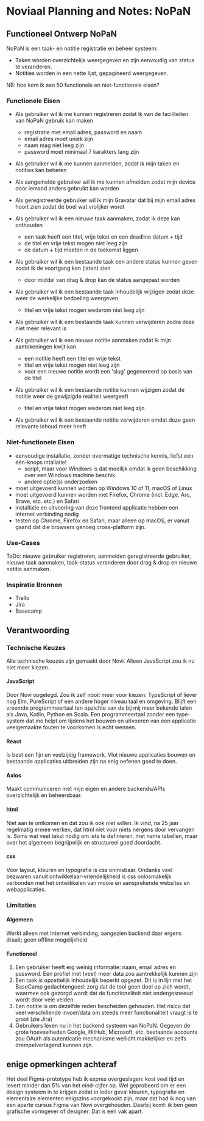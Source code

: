# Noviaal Planning and Notes: NoPaN

## Functioneel Ontwerp NoPaN

NoPaN is een taak- en notitie registratie en beheer systeem: 
* Taken worden overzichtelijk weergegeven en zijn eenvoudig van status te veranderen.
* Notities worden in een nette lijst, gepagineerd weergegeven.

NB: hoe kom ik aan 50 functionele en niet-functionele eisen?

### Functionele Eisen

* Als gebruiker wil ik me kunnen registreren zodat ik van de faciliteiten van NoPaN gebruik kan maken
  * registratie met email adres, password en naam
  * email adres moet uniek zijn
  * naam mag niet leeg zijn
  * password moet minimaal 7 karakters lang zijn
* Als gebruiker wil ik me kunnen aanmelden, zodat ik mijn taken en notities kan beheren
* Als aangemelde gebruiker wil ik me kunnen afmelden zodat mijn device door iemand anders gebruikt kan worden
* Als geregistreerde gebruiker wil ik mijn Gravatar dat bij mijn email adres hoort zien zodat de boel wat vrolijker wordt

* Als gebruiker wil ik een nieuwe taak aanmaken, zodat ik deze kan onthouden
  * een taak heeft een titel, vrije tekst en een deadline datum + tijd
  * de titel en vrije tekst mogen niet leeg zijn
  * de datum + tijd moeten in de toekomst liggen
* Als gebruiker wil ik een bestaande taak een andere status kunnen geven zodat ik de voortgang kan (laten) zien
  * door middel van drag & drop kan de status aangepast worden
* Als gebruiker wil ik een bestaande taak inhoudelijk wijzigen zodat deze weer de werkelijke bedoeling weergeven
  * titel en vrije tekst mogen wederom niet leeg zijn
* Als gebruiker wil ik een bestaande taak kunnen verwijderen zodra deze niet meer relevant is

* Als gebruiker wil ik een nieuwe notitie aanmaken zodat ik mijn aantekeningen kwijt kan
  * een notitie heeft een titel en vrije tekst
  * titel en vrije tekst mogen niet leeg zijn
  * voor een nieuwe notitie wordt een 'slug' gegenereerd op basis van de titel
* Als gebruiker wil ik een bestaande notitie kunnen wijzigen zodat de notitie weer de gewijzigde realiteit weergeeft
  * titel en vrije tekst mogen wederom niet leeg zijn
* Als gebruiker wil ik een bestaande notitie verwijderen omdat deze geen relevante inhoud meer heeft

### Niet-functionele Eisen

* eenvoudige installatie, zonder overmatige technische kennis, liefst een één-knops intallatie!
  * script, maar voor Windows is dat moeilijk omdat ik geen beschikking over een Windows machine beschik
  * andere optie(s) onderzoeken
* moet uitgevoerd kunnen worden op Windows 10 of 11, macOS of Linux
* moet uitgevoerd kunnen worden met Firefox, Chrome (incl. Edge, Arc, Brave, etc. etc.) en Safari
* installatie en uitvoering van deze frontend applicatie hebben een internet verbinding nodig
* testen op Chrome, Firefox en Safari, maar alleen op macOS, er vanuit gaand dat die browsers genoeg cross-platform zijn.


### Use-Cases

ToDo: 
nieuwe gebruiker registreren, 
aanmelden geregistreerde gebruiker, 
nieuwe taak aanmaken, 
taak-status veranderen door drag & drop en 
nieuwe notitie aanmaken.

### Inspiratie Bronnen

* Trello
* Jira
* Basecamp


## Verantwoording

### Technische Keuzes

Alle technische keuzes zijn gemaakt door Novi. Alleen JavaScript zou ik nu niet meer kiezen.

#### JavaScript

Door Novi opgelegd. Zou ik zelf nooit meer voor kiezen: TypeScript of liever nog Elm, PureScript of een andere hoger niveau taal en omgeving.
Blijft een vreemde programmeertaal ten opzichte van de bij mij meer bekende talen als Java, Kotlin, Python en Scala. Een programmeertaal zonder
een type-system dat me helpt om tijdens het bouwen en uitvoeren van een applicatie veelgemaakte fouten te voorkomen is echt wennen.

#### React

Is best een fijn en veelzijdig framework. Vlot nieuwe applicaties bouwen en bestaande applicaties uitbreiden zijn na enig oefenen goed te doen.

#### Axios

Maakt communiceren met mijn eigen en andere backends/APIs overzichtelijk en beheersbaar.

#### html

Niet aan te ontkomen en dat zou ik ook niet willen. Ik vind, na 25 jaar regelmatig ermee werken, dat html niet voor niets nergens door vervangen is. Soms wat veel tekst nodig om iets te definieren, met name tabellen, maar over het algemeen begrijpelijk en structureel goed doordacht.

#### css

Voor layout, kleuren en typografie is css onmisbaar. Ondanks veel bezwaren vanuit ontwikkelaar-vriendelijkheid is css onlosmakelijk verbonden met het ontwikkelen van mooie en aansprekende websites en webapplicaties.


### Limitaties

#### Algemeen

Werkt alleen met Internet verbinding, aangezien backend daar ergens draait; geen offline mogelijkheid

#### Functioneel

1. Een gebruiker heeft erg weinig informatie: naam, email adres en password. Een profiel met (veel) meer data zou aantrekkelijk kunnen zijn
2. Een taak is opzettelijk inhoudelijk beperkt opgezet. Dit is in lijn met het BaseCamp gedachtengoed: zorg dat de tool geen doel op zich wordt, waarmee ook gezorgd wordt dat de functioneliteit niet ondergesneeud wordt door vele velden.
3. Een notitie is om dezelfde reden bescheiden gehouden. Het risico dat veel verschillende invoer/data om steeds meer functionaliteit vraagt is te groot (zie Jira)
4. Gebruikers leven nu in het backend systeem van NoPaN. Gegeven de grote hoeveelheden Google, HitHub, Microsoft, etc. bestaande accounts zou OAuth als autenticatie mechanisme wellicht makkelijker en zelfs drempelverlagend kunnen zijn.


## enige opmerkingen achteraf

Het deel Figma-prototype heb ik expres overgeslagen: kost veel tijd en levert minder dan 5% van het eind-cijfer op. Wel geprobeerd om er een design systeem in te krijgen zodat in ieder geval kleuren, typografie en elementaire elementen enigszins voorgekookt zijn, maar dat had ik nog van een aparte cursus Figma van Novi overgehouden. Daarbij komt: ik ben geen grafische vormgever of designer. Dat is een vak apart.
